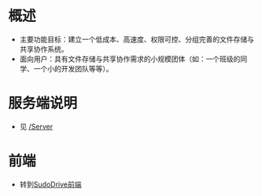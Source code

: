 # 概述
- 主要功能目标：建立一个低成本、高速度、权限可控、分组完善的文件存储与共享协作系统。
- 面向用户：具有文件存储与共享协作需求的小规模团体（如：一个班级的同学、一个小的开发团队等等）。

# 服务端说明
- 见 [/Server](/Server)

# 前端
- 转到[SudoDrive前端](https://github.com/iSudocat/SudoDrive_Front)